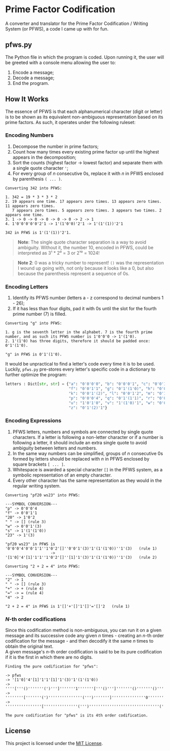 # Prime Factor Codification

A converter and translator for the Prime Factor Codification / Writing System (or PFWS), a code I came up with for fun.

## pfws.py

The Python file in which the program is coded. Upon running it, the user will be greeted with a console menu allowing the user to:
   1. Encode a message;
   2. Decode a message;
   3. End the program.

## How It Works

The essence of PFWS is that each alphanumerical character (digit or letter) is to be shown as its equivalent non-ambiguous representation based on its prime factors. As such, it operates under the following ruleset:

### Encoding Numbers

1. Decompose the number in prime factors;
2. Count how many times every existing prime factor up until the highest appears in the decomposition;
3. Sort the counts (highest factor -> lowest factor) and separate them with a single quote character `'`;
4. For every group of *n* consecutive 0s, replace it with *n* in PFWS enclosed by parenthesis `( ... )`.

```
Converting 342 into PFWS:

1. 342 = 19 * 3 * 3 * 2
2. 19 appears one time. 17 appears zero times. 13 appears zero times. 11 appears zero times.
   7 appears zero times. 5 appears zero times. 3 appears two times. 2 appears one time.
3. 1 -> 0 -> 0 -> 0 -> 0 -> 0 -> 2 -> 1
4. 1'0'0'0'0'0'2'1 -> 1'(1'0'0)'2'1 -> 1'(1'(1))'2'1

342 in PFWS is 1'(1'(1))'2'1.
```
> **Note**: The single quote character separation is a way to avoid ambiguity. Without it, the number 10, encoded in PFWS, could be interpreted as 3¹ * 2⁰ = 3 or 2¹⁰ = 1024!

> **Note 2**: 0 was a tricky number to represent! `()` was the representation I wound up going with, not only because it looks like a 0, but also because the parenthesis represent a sequence of 0s.

### Encoding Letters

1. Identify its PFWS number (letters a - z correspond to decimal numbers 1 - 26);
2. If it has less than four digits, pad it with 0s until the slot for the fourth prime number (7) is filled.

```
Converting "g" into PFWS:

1. g is the seventh letter in the alphabet. 7 is the fourth prime number, and as such its PFWS number is 1'0'0'0 -> 1'(1'0).
2. 1'(1'0) has three digits, therefore it should be padded once: 0'1'(1'0).

"g" in PFWS is 0'1'(1'0).
```

It would be unpractical to find a letter's code every time it is to be used. Luckily, `pfws.py` pre-stores every letter's specific code in a dictionary to further optimize the program:

```python
letters : Dict[str, str] = {"a": "0'0'0'0", "b": "0'0'0'1", "c": "0'0'1'0", "d": "0'0'0'2", "e": "0'0'1'(1)", 
                            "f": "0'0'1'1", "g": "0'1'(1'0)", "h": "0'0'0'3", "i": "0'0'2'0", "j": "0'1'0'1", 
                            "k": "0'0'1'(2)", "l": "0'0'1'2", "m": "0'1'(1'(1))", "n": "0'1'(1)'1", "o": "0'1'1'0",
                            "p": "0'0'0'4", "q": "0'1'(1'1)", "r": "0'0'2'1", "s": "1'(1'(1'0))", "t": "0'1'0'2", 
                            "u": "1'0'1'0", "v": "1'(1'0)'1", "w": "0'0'1'(3)", "x": "0'0'1'3", "y": "0'2'0'0", 
                            "z": "0'1'(2)'1"}
```

### Encoding Expressions

1. PFWS letters, numbers and symbols are connected by single quote characters. If a letter is following a non-letter character or if a number is following a letter, it should include an extra single quote to avoid ambiguity between letters and numbers.
2. In the same way numbers can be simplified, groups of *n* consecutive 0s formed by letters should be replaced with *n* in PFWS enclosed by square brackets `[ ... ]`.
3. Whitespace is awarded a special character `[]` in the PFWS system, as a symbolic representation of an empty character.
4. Every other character has the same representation as they would in the regular writing system.

```
Converting "pf20 ws23" into PFWS:

---SYMBOL CONVERSION---
"p" -> 0'0'0'4
"f" -> 0'0'1'1
"20" -> 1'0'2
" " -> [] (rule 3)
"w" -> 0'0'1'(3)
"s" -> 1'(1'(1'0))
"23" -> 1'(3)

"pf20 ws23" in PFWS is '0'0'0'4'0'0'1'1''1'0'2'[]''0'0'1'(3)'1'(1'(1'0))''1'(3)   (rule 1)
                    -> '[1'0]'4'[1]'1'1''1'0'2'[]''[1]'1'(3)'1'(1'(1'0))''1'(3)   (rule 2)
```

```
Converting "2 + 2 = 4" into PFWS:

---SYMBOL CONVERSION---
"2" -> 1
" " -> [] (rule 3)
"+" -> + (rule 4)
"=" -> = (rule 4)
"4" -> 2

"2 + 2 = 4" in PFWS is 1'[]'+'[]'1'[]'='[]'2   (rule 1)
```

### *N*-th order codifications

Since this codification method is non-ambiguous, you can run it on a given message and its successive code any given *n* times - creating an *n*-th order codification for the message - and then decodify it the same *n* times to obtain the original text. <br />
A given message's *n*-th order codification is said to be its pure codification if it is the first in which there are no digits.

```
Finding the pure codification for "pfws":

-> pfws
-> '[1'0]'4'[1]'1'1'[1]'1'(3)'1'(1'(1'0))
-> ''''['''()'''''''(')''']'''''''1'''''''['''()''']'''''''()'''''''()'''''''['''()''']'''''''()'''''''('''0'''()''')'''''''()'''''''('''()'''''''('''()'''''''(')''')''')
-> ''''''''['''''''(')'''''''''''''''(''')''''''']'''''''''''''''0'''''''''''''''['''''''(')''''''']'''''''''''''''(')'''''''''''''''(')'''''''''''''''['''''''(')''''''']'''''''''''''''(')'''''''''''''''('''''''()'''''''(')''''''')'''''''''''''''(')'''''''''''''''('''''''(')'''''''''''''''('''''''(')'''''''''''''''(''')''''''')''''''')
-> ''''''''''''''''['''''''''''''''(''')'''''''''''''''''''''''''''''''(''''''')''''''''''''''']'''''''''''''''''''''''''''''''()'''''''''''''''''''''''''''''''['''''''''''''''(''')''''''''''''''']'''''''''''''''''''''''''''''''(''')'''''''''''''''''''''''''''''''(''')'''''''''''''''''''''''''''''''['''''''''''''''(''')''''''''''''''']'''''''''''''''''''''''''''''''(''')'''''''''''''''''''''''''''''''('''''''''''''''(')'''''''''''''''(''')''''''''''''''')'''''''''''''''''''''''''''''''(''')'''''''''''''''''''''''''''''''('''''''''''''''(''')'''''''''''''''''''''''''''''''('''''''''''''''(''')'''''''''''''''''''''''''''''''(''''''')''''''''''''''')''''''''''''''')

The pure codification for "pfws" is its 4th order codification.
```

## License

This project is licensed under the [MIT License](LICENSE).
